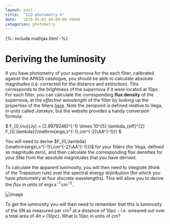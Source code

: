 ```yaml
---
layout: post
title:  "CCD photometry 4"
date:   2020-05-03 09:00:00 +0000
categories: photometry
---
```

{%- include mathjax.html -%}

# Deriving the luminosity

If you have photometry of your supernova for the each filter, calibrated against the APASS catalogue, you should be able to calculate absolute magnitudes (i.e. corrected for the distance and extinction).  This corresponds to the brightness of the supernova if it were located at 10pc.   For each filter, you can calculate the corresponding **flux density** of the supernova, at the _effective wavelength_ of the filter by looking up the properties of the filters [here](http://svo2.cab.inta-csic.es/theory/fps/index.php?mode=browse&gname=Misc&gname2=APASS).  Note the zeropoint is defined relative to Vega, in units called _Janskys_, but the website provides a handy conversion formula:

$
F_{0,\nu}(Jy) = (2.9979246)^{-1} \times 10^{5} \lambda_{eff}^{2} F_{0,\lambda}(\mathrm{ergs\,s^{-1}\,cm^{-2}\AA^{-1}})
$

You will need to derive $F_{0,\lambda}(\mathrm{ergs\,s^{-1}\,cm^{-2}\AA^{-1}})$ for your filters (for Vega, defined as magnitude zero), and then calculate the corresponding flux densities for your SNe from the absolute magnitudes that you have derived.

To calculate the apparent luminosity, you will then need to integrate (think of the Trapezium rule) over the spectral energy distribution (for which you have photometry at four discrete wavelengths).  This will allow you to derive the _flux_ in units of $\mathrm{ergs\,s^{-1}\,cm^{-2}}$.

![image]({{site.baseurl}}/assets/img/sed_int.png)

To get the luminosity you will then need to remember that this is luminosity of the SN as measured per $\mathrm{cm^{2}}$ at a distance of 10pc - i.e. smeared out over a total area of $4\pi \times (10pc)$.  What is 10pc in units of $cm$?

